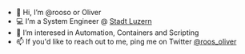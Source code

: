 - 👋 Hi, I’m @rooso or Oliver
- 💻 I’m a System Engineer @ [Stadt Luzern](https://www.stadtluzern.ch/)
- 💙 I’m interesed in Automation, Containers and Scripting
- 📫 If you'd like to reach out to me, ping me on Twitter [@roos_oliver](https://twitter.com/roos_oliver)

<!---
rooso/rooso is a ✨ special ✨ repository because its `README.md` (this file) appears on your GitHub profile.
You can click the Preview link to take a look at your changes.
--->
